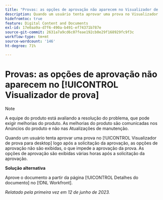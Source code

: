 ```yaml
---
title: "Provas: as opções de aprovação não aparecem no Visualizador de provas"
description: Quando um usuário tenta aprovar uma prova no Visualizador de provas de desktop, logo após a solicitação da aprovação, as opções de aprovação não ficam visíveis e o usuário não consegue aprovar a prova. As opções de aprovação são exibidas várias horas após a solicitação da aprovação.
hidefromtoc: true
feature: Digital Content and Documents
exl-id: 17e0aa9a-d7f6-490a-b491-ef74371b787e
source-git-commit: 2631a7a9cd6c07feae192cb0e29f168929fc9f3c
workflow-type: tm+mt
source-wordcount: '146'
ht-degree: 71%

---
```


#  Provas: as opções de aprovação não aparecem no [!UICONTROL Visualizador de prova]

>[!NOTE]
>
>A equipe do produto está avaliando a resolução do problema, que pode exigir melhorias do produto. As melhorias do produto são comunicadas nos Anúncios do produto e não nas Atualizações de manutenção.

Quando um usuário tenta aprovar uma prova no [!UICONTROL Visualizador de prova para desktop] logo após a solicitação da aprovação, as opções de aprovação não são exibidas, o que impede a aprovação da prova. As opções de aprovação são exibidas várias horas após a solicitação da aprovação.

**Solução alternativa**

Aprove o documento a partir da página [!UICONTROL Detalhes do documento] no [!DNL Workfront].

_Relatado pela primeira vez em 12 de junho de 2023._
